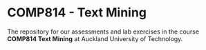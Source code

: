 # COMP814 - Text Mining
The repository for our assessments and lab exercises in the course **COMP814 Text Mining** at Auckland University of Technology.
